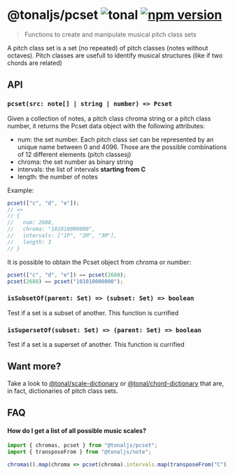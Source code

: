 # @tonaljs/pcset ![tonal](https://img.shields.io/badge/@tonaljs-pcset-yellow.svg?style=flat-square) [![npm version](https://img.shields.io/npm/v/@tonaljs/pcset.svg?style=flat-square)](https://www.npmjs.com/package/@tonaljs/pcset)

> Functions to create and manipulate musical pitch class sets

A pitch class set is a set (no repeated) of pitch classes (notes without octaves). Pitch classes are usefull to identify musical structures (like if two chords are related)

## API

### `pcset(src: note[] | string | number) => Pcset`

Given a collection of notes, a pitch class chroma string or a pitch class number, it returns the Pcset data object with the following attributes:

- num: the set number. Each pitch class set can be represented by an unique name between 0 and 4096. Those are the possible combinations of 12 different elements (pitch classesj)
- chroma: the set number as binary string
- intervals: the list of intervals **starting from C**
- length: the number of notes

Example:

```js
pcset(["c", "d", "e"]);
// =>
// {
//   num: 2688,
//   chroma: "101010000000",
//   intervals: ["1P", "2M", "3M"],
//   length: 3
// }
```

It is possible to obtain the Pcset object from chroma or number:

```js
pcset(["c", "d", "e"]) == pcset(2688);
pcset(2688) == pcset("101010000000");
```

### `isSubsetOf(parent: Set) => (subset: Set) => boolean`

Test if a set is a subset of another. This function is currified

### `isSupersetOf(subset: Set) => (parent: Set) => boolean`

Test if a set is a superset of another. This function is currified

## Want more?

Take a look to [@tonal/scale-dictionary]() or [@tonal/chord-dictionary]() that are, in fact, dictionaries of pitch class sets.

## FAQ

#### How do I get a list of all possible music scales?

```js
import { chromas, pcset } from "@tonaljs/pcset";
import { transposeFrom } from "@tonaljs/note";

chromas().map(chroma => pcset(chroma).intervals.map(transposeFrom("C")));
```
